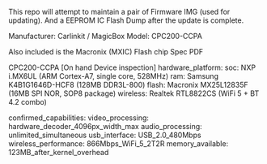 This repo will attempt to maintain a pair of Firmware IMG (used for updating).
And a EEPROM IC Flash Dump after the update is complete.

Manufacturer: Carlinkit / MagicBox 
Model: CPC200-CCPA

Also included is the Macronix (MXIC) Flash chip Spec PDF

CPC200-CCPA [On hand Device inspection]
hardware_platform:
    soc: NXP i.MX6UL (ARM Cortex-A7, single core, 528MHz)
    ram: Samsung K4B1G1646D-HCF8 (128MB DDR3L-800)
    flash: Macronix MX25L12835F (16MB SPI NOR, SOP8 package)
    wireless: Realtek RTL8822CS (WiFi 5 + BT 4.2 combo)

  confirmed_capabilities:
    video_processing: hardware_decoder_4096px_width_max
    audio_processing: unlimited_simultaneous
    usb_interface: USB_2.0_480Mbps
    wireless_performance: 866Mbps_WiFi_5_2T2R
    memory_available: 123MB_after_kernel_overhead
